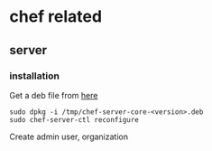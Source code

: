 # chef related

## server

### installation

Get a deb file from [here](https://downloads.chef.io/chef-server/)

```
sudo dpkg -i /tmp/chef-server-core-<version>.deb
sudo chef-server-ctl reconfigure
```

Create admin user, organization


